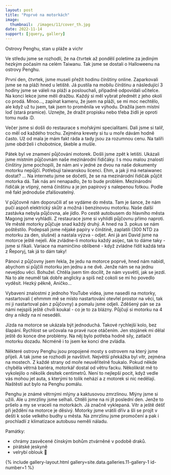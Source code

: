 ```yaml
---
layout: post
title: "Poprvé na motorkách"
image:
  thumbnail:  /images/11/cover_th.jpg
date: 2022-11-14
support: [jquery, gallery]
---
```


Ostrovy Penghu, stan u pláže a vichr 

Ve středu jsme se rozhodli, že na čtvrtek až pondělí poletíme za jediným hezkým počasím na celém Taiwanu. Tak jsme se dostali o Halloweenu na ostrovy Penghu.

První den, čtvrtek, jsme museli přežít hodinu čínštiny online. Zaparkovali jsme se na pláži hned u letiště. Já pustila na mobilu čínštinu a následující 3 hodiny jsme se váleli na pláži a poslouchali, případně odpovídali učitelce. Na konci lekce jsme měli dražbu. Každý si měl vybrat předmět z jeho okolí co prodá. Mnoo..., zapínat kameru, že jsem na pláži, se mi moc nechtělo, ale když už tu jsem, tak jsem to proměnila ve výhodu. Dražila jsem místní loď (stará pramice). Uznejte, že dražit propisku nebo třeba židli je oproti tomu nuda :D.

Večer jsme si došli do restaurace s mořskými specialitami. Dali jsme si talíř, co měl od každého trochu. Zejména krevety si tu u moře dávám hodně často. Už od mala je mám fakt ráda a tady jsou za rozumnou cenu. Na talíři jsme obdrželi i chobotnice, škeble a mušle.

Pátek byl ve znamení půjčování motorek. Došli jsme zpět k letišti. Ukázali jsme místním půjčovnám naše mezinárodní řidičáky. I s mou malou znalostí čínštiny jsme pochopili, že nám ani v jedné ze dvou na naše dokumenty motorku nepůjčí. Potřebují taiwanskou licenci. Ehm, a jak ji má netaiwanec dostat? ... Na internetu jsme se dočetli, že se na mezinárodní řidičák půjčit motorka dá. Tak nás ani nenapadlo, že to bude problém. Mezinárodní řidičák je vtipný, nemá čínštinu a je jen papírový s nalepenou fotkou. Podle mě fakt jednoduše zfalšovatelný.

V půjčovně nám doporučili ať se vydáme do města. Tam je šance, že nám pučí aspoň elektrický skůtr a možná i benzínovou motorku. Naše další zastávka nebyla půjčovna, ale jídlo. Po cestě autobusem do hlavního města Magong jsme vyhládli. Z restaurace jsme si vyhlídli půjčovnu přímo naproti. Ve městě motorky půjčuje snad každý druhý. A hned na 3. pokus se nám poštěstilo. Podepsali jsme nějaké papíry v čínštině, zaplatili (300 NTD za motorku za den, slušné) a nastala výzva - odjet. Ani já ani David jsme na motorce ještě nejeli. Ale zvládne-li motorku každý asijec, tak to dáme taky - jsme si říkali. Variace na maminčino oblíbené - když zvládne řídit každá teta z Řeporyj, tak já to dám taky!

Pánovi z půjčovny jsem řekla, že jedu na motorce poprvé, hned nám nabídl, abychom si půjčili motorku jen jednu a ne dvě. Jenže nám se na jednu nevejdou věci. Bohužel. Chtěla jsem tím docílít, že nám vysvětlí, jak se jezdí. Na to ale neuměl tak dobře anglicky a spíš než cokoli se mi ho povedlo vyděsit. Hezký pěkně, Aničko...  

Vybaveni znalostmi z jednoho YouTube videa, jsme nasedli na motorky, nastartovali ( ehmmm mě se místo nastartování otevřel prostor na věci, tak mi ji nastartoval pán z půjčovny) a pomalu jsme odjeli. Zděšený pán se za námi nejspíš ještě chvíli koukal - co je to za blázny. Půjčují si motorku na 4 dny a nikdy na ní neseděli.

Jízda na motorce se ukázala být jednoduchá. Takové rychlejší kolo, bez šlapání. Rychlost se určovala na pravé ruce otáčením. Jen stojánek mi dělal ještě do konce dne problémy. Na něj bylo potřeba hodně síly, zatlačit motorku dozadu. Nicméně i to jsem ke konci dne zvládla.

Některé ostrovy Penghu jsou propojené mosty s ostrovem na který jsme přijeli. A tak jsme se rozhodli je navštívit. Největší překážka byl vítr, zejména na mostech. Z každé strany od moře neuvěřitelně foukalo. Pokud někde chyběla větrná bariéra, motorkář dostal od větru facku. Několikrát mě to vykolejilo o několik desítek centimetrů. Není to nejlepší pocit, když vedle vás mohou jet auta, s kterými to tolik nehází a z motorek si nic nedělají. Naštěstí aut bylo na Penghu pomálu.

Penghu je známé větrnými mlýny a kaktusovou zmrzlinou. Mlýny jsme si užili. Ale u zmrzliny jsme selhali. Chtěli jsme na ni jít poslední den. Jenže to pršelo a my se vraceli na motorkách. Já značně vyklepaná. Vítr a ještě déšť při ježdění na motorce je děsivý. Motorky jsme vrátili dřív a šli se projít v dešti k soše velkého budhy u města. Na zmrzlinu jsme promočení a pak i prochladlí z klimatizace autobusu neměli náladu.


Památky:
- chrámy zasvěcené čínským bohům ztvárněné v podobě draků. 
- pirátské jeskyně
- velrybí oblouk 🐳

{% include gallery-layout.html gallery=site.data.galleries.11-gallery-1 id-number=1 %}

